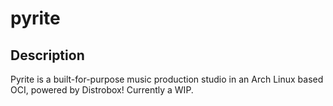 # pyrite

## Description

Pyrite is a built-for-purpose music production studio in an Arch Linux based OCI, powered by Distrobox!  Currently a WIP.  
